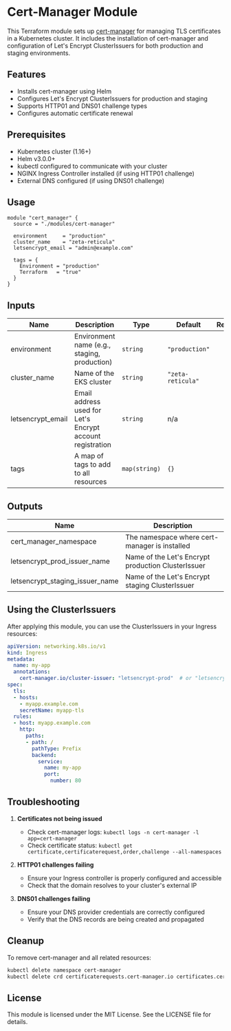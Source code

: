 # Cert-Manager Module

This Terraform module sets up [cert-manager](https://cert-manager.io/) for managing TLS certificates in a Kubernetes cluster. It includes the installation of cert-manager and configuration of Let's Encrypt ClusterIssuers for both production and staging environments.

## Features

- Installs cert-manager using Helm
- Configures Let's Encrypt ClusterIssuers for production and staging
- Supports HTTP01 and DNS01 challenge types
- Configures automatic certificate renewal

## Prerequisites

- Kubernetes cluster (1.16+)
- Helm v3.0.0+
- kubectl configured to communicate with your cluster
- NGINX Ingress Controller installed (if using HTTP01 challenge)
- External DNS configured (if using DNS01 challenge)

## Usage

```hcl
module "cert_manager" {
  source = "./modules/cert-manager"
  
  environment     = "production"
  cluster_name    = "zeta-reticula"
  letsencrypt_email = "admin@example.com"
  
  tags = {
    Environment = "production"
    Terraform   = "true"
  }
}
```

## Inputs

| Name | Description | Type | Default | Required |
|------|-------------|------|---------|:--------:|
| environment | Environment name (e.g., staging, production) | `string` | `"production"` | no |
| cluster_name | Name of the EKS cluster | `string` | `"zeta-reticula"` | no |
| letsencrypt_email | Email address used for Let's Encrypt account registration | `string` | n/a | yes |
| tags | A map of tags to add to all resources | `map(string)` | `{}` | no |

## Outputs

| Name | Description |
|------|-------------|
| cert_manager_namespace | The namespace where cert-manager is installed |
| letsencrypt_prod_issuer_name | Name of the Let's Encrypt production ClusterIssuer |
| letsencrypt_staging_issuer_name | Name of the Let's Encrypt staging ClusterIssuer |

## Using the ClusterIssuers

After applying this module, you can use the ClusterIssuers in your Ingress resources:

```yaml
apiVersion: networking.k8s.io/v1
kind: Ingress
metadata:
  name: my-app
  annotations:
    cert-manager.io/cluster-issuer: "letsencrypt-prod"  # or "letsencrypt-staging"
spec:
  tls:
  - hosts:
    - myapp.example.com
    secretName: myapp-tls
  rules:
  - host: myapp.example.com
    http:
      paths:
      - path: /
        pathType: Prefix
        backend:
          service:
            name: my-app
            port:
              number: 80
```

## Troubleshooting

1. **Certificates not being issued**
   - Check cert-manager logs: `kubectl logs -n cert-manager -l app=cert-manager`
   - Check certificate status: `kubectl get certificate,certificaterequest,order,challenge --all-namespaces`

2. **HTTP01 challenges failing**
   - Ensure your Ingress controller is properly configured and accessible
   - Check that the domain resolves to your cluster's external IP

3. **DNS01 challenges failing**
   - Ensure your DNS provider credentials are correctly configured
   - Verify that the DNS records are being created and propagated

## Cleanup

To remove cert-manager and all related resources:

```bash
kubectl delete namespace cert-manager
kubectl delete crd certificaterequests.cert-manager.io certificates.cert-manager.io challenges.acme.cert-manager.io clusterissuers.cert-manager.io issuers.cert-manager.io orders.acme.cert-manager.io
```

## License

This module is licensed under the MIT License. See the LICENSE file for details.
